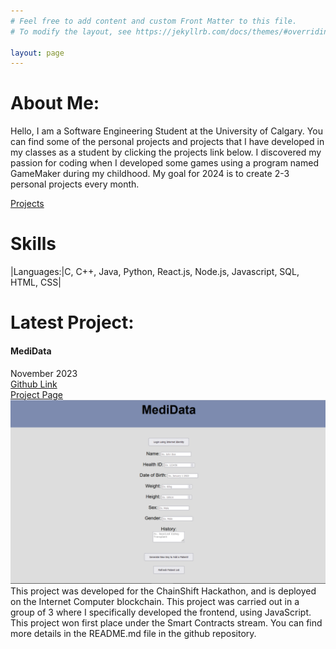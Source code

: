 ```yaml
---
# Feel free to add content and custom Front Matter to this file.
# To modify the layout, see https://jekyllrb.com/docs/themes/#overriding-theme-defaults

layout: page
---
```

# About Me:
Hello, I am a Software Engineering Student at the University of Calgary. You can find some of the personal projects and projects that I have developed
    in my classes as a student by clicking the projects link below. I discovered my passion for coding when I developed some games using a program named GameMaker during my childhood. My goal for 2024 is to create 2-3 personal projects every month.


[Projects](/projects/)


# Skills

|Languages:|C, C++, Java, Python, React.js, Node.js, Javascript, SQL, HTML, CSS|

# Latest Project:
#### MediData
November 2023  
[Github Link](https://github.com/SYS-NG/MediData/)  
[Project Page](/projects/MediData)  
![](/assets/MediData.png)  
This project was developed for the ChainShift Hackathon, and is deployed on the Internet Computer blockchain. This project was carried out in a group of 3 where I specifically developed the frontend, using JavaScript. This project won first place under the Smart Contracts stream. You can find more details in the README.md file in the github repository.